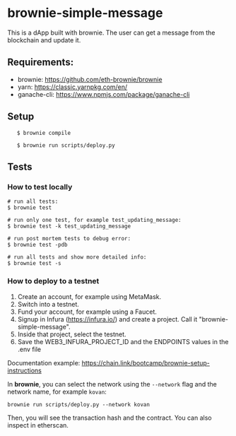 # brownie-simple-message

This is a dApp built with brownie. The user can get a message from the blockchain and update it.

## Requirements:

- brownie: https://github.com/eth-brownie/brownie
- yarn: https://classic.yarnpkg.com/en/
- ganache-cli: https://www.npmjs.com/package/ganache-cli

## Setup

```
   $ brownie compile

   $ brownie run scripts/deploy.py
```

## Tests

### How to test locally

```
# run all tests:
$ brownie test

# run only one test, for example test_updating_message:
$ brownie test -k test_updating_message

# run post mortem tests to debug error:
$ brownie test -pdb

# run all tests and show more detailed info:
$ brownie test -s
```

### How to deploy to a testnet

1. Create an account, for example using MetaMask.
1. Switch into a testnet.
1. Fund your account, for example using a Faucet.
1. Signup in Infura (https://infura.io/) and create a project. Call it "brownie-simple-message".
1. Inside that project, select the testnet.
1. Save the WEB3_INFURA_PROJECT_ID and the ENDPOINTS values in the .env file

Documentation example: https://chain.link/bootcamp/brownie-setup-instructions

In **brownie**, you can select the network using the `--network` flag and the network name, for example `kovan`:

`brownie run scripts/deploy.py --network kovan`

Then, you will see the transaction hash and the contract. You can also inspect in etherscan.
